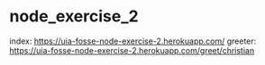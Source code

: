 # node_exercise_2

index:
https://uia-fosse-node-exercise-2.herokuapp.com/
greeter:
https://uia-fosse-node-exercise-2.herokuapp.com/greet/christian
